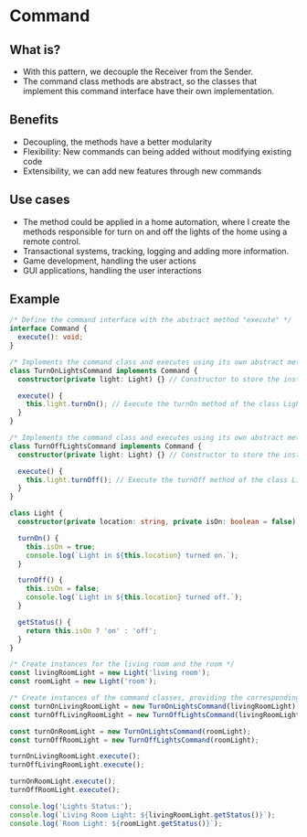 # Command

## What is?

- With this pattern, we decouple the Receiver from the Sender.
- The command class methods are abstract, so the classes that implement this command interface have their own implementation.

## Benefits

- Decoupling, the methods have a better modularity
- Flexibility: New commands can being added without modifying existing code
- Extensibility, we can add new features through new commands

## Use cases

- The method could be applied in a home automation, where I create the methods responsible for turn on and off the lights of the home using a remote control.
- Transactional systems, tracking, logging and adding more information.
- Game development, handling the user actions
- GUI applications, handling the user interactions

## Example


```ts
/* Define the command interface with the abstract method "execute" */
interface Command {
  execute(): void;
}

/* Implements the command class and executes using its own abstract method "execute" */
class TurnOnLightsCommand implements Command {
  constructor(private light: Light) {} // Constructor to store the instance of the class Light

  execute() {
    this.light.turnOn(); // Execute the turnOn method of the class Light
  }
}

/* Implements the command class and executes using its own abstract method "execute" */
class TurnOffLightsCommand implements Command {
  constructor(private light: Light) {} // Constructor to store the instance of the class Light

  execute() {
    this.light.turnOff(); // Execute the turnOff method of the class Light
  }
}

class Light {
  constructor(private location: string, private isOn: boolean = false) {}

  turnOn() {
    this.isOn = true;
    console.log(`Light in ${this.location} turned on.`);
  }

  turnOff() {
    this.isOn = false;
    console.log(`Light in ${this.location} turned off.`);
  }

  getStatus() {
    return this.isOn ? 'on' : 'off';
  }
}

/* Create instances for the living room and the room */
const livingRoomLight = new Light('living room');
const roomLight = new Light('room');

/* Create instances of the command classes, providing the corresponding Light instances */
const turnOnLivingRoomLight = new TurnOnLightsCommand(livingRoomLight);
const turnOffLivingRoomLight = new TurnOffLightsCommand(livingRoomLight);

const turnOnRoomLight = new TurnOnLightsCommand(roomLight);
const turnOffRoomLight = new TurnOffLightsCommand(roomLight);

turnOnLivingRoomLight.execute();
turnOffLivingRoomLight.execute();

turnOnRoomLight.execute();
turnOffRoomLight.execute();

console.log('Lights Status:');
console.log(`Living Room Light: ${livingRoomLight.getStatus()}`);
console.log(`Room Light: ${roomLight.getStatus()}`);
```